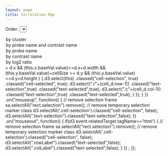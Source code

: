 ```yaml
---
layout: page
title: Correlation Map
---
```


<meta charset="utf-8">

<style>
  /* disable text selection */
  svg *::selection {
     background : transparent;
  }
  
  svg *::-moz-selection {
     background:transparent;
  } 
  
  svg *::-webkit-selection {
     background:transparent;
  }
  rect.selection {
    stroke          : #333;
    stroke-dasharray: 4px;
    stroke-opacity  : 0.5;
    fill            : transparent;
  }
  
  rect.cell-border {
    stroke: #eee;
    stroke-width:0.3px;   
  }
  
  rect.cell-selected {
    stroke: rgb(51,102,153);
    stroke-width:0.5px;   
  }
  
  rect.cell-hover {
    stroke: #F00;
    stroke-width:0.3px;   
  }
  
  text.mono {
    font-size: 9pt;
    font-family: Consolas, courier;
    fill: #aaa;
  }
  
  text.text-selected {
    fill: #000;
  }
  
  text.text-highlight {
    fill: #c00;
  }
  text.text-hover {
    fill: #00C;
  }
  #tooltip {
    position: absolute;
    width: 200px;
    height: auto;
    padding: 10px;
    background-color: white;
    -webkit-border-radius: 10px;
    -moz-border-radius: 10px;
    border-radius: 10px;
    -webkit-box-shadow: 4px 4px 10px rgba(0, 0, 0, 0.4);
    -moz-box-shadow: 4px 4px 10px rgba(0, 0, 0, 0.4);
    box-shadow: 4px 4px 10px rgba(0, 0, 0, 0.4);
    pointer-events: none;
  }
  
  #tooltip.hidden {
    display: none;
  }
  
  #tooltip p {
    margin: 0;
    font-family: sans-serif;
    font-size: 12px;
    line-height: 20px;
  }
</style>

<div id="tooltip" class="hidden">
  <p><span id="value"></p>
  <p>A paragraph!</p>
</div>

<script src="http://d3js.org/d3.v3.min.js"></script>
Order: 
  <select id="order">
  <option value="hclust">by cluster</option>
  <option value="probecontrast">by probe name and contrast name</option>
  <option value="probe">by probe name</option>
  <option value="contrast">by contrast name</option>
  <option value="custom">by log2 ratio</option>
  </select>
  </select>
<div id="chart" style='overflow:auto;></div>

<script type="text/javascript">

  var margin = { top: 150, right: 10, bottom: 50, left: 100 },
    cellSize=12;
    col_number=60;
    row_number=50;
    width = cellSize*col_number, // - margin.left - margin.right,
    height = cellSize*row_number , // - margin.top - margin.bottom,
    //gridSize = Math.floor(width / 24),
    legendElementWidth = cellSize*2.5,
    colorBuckets = 21,
    colors = ['#005824','#1A693B','#347B53','#4F8D6B','#699F83','#83B09B','#9EC2B3','#B8D4CB','#D2E6E3','#EDF8FB','#FFFFFF','#F1EEF6','#E6D3E1','#DBB9CD','#D19EB9','#C684A4','#BB6990','#B14F7C','#A63467','#9B1A53','#91003F'];
    hcrow = [49,11,30,4,18,6,12,20,19,33,32,26,44,35,38,3,23,41,22,10,2,15,16,36,8,25,29,7,27,34,48,31,45,43,14,9,39,1,37,47,42,21,40,5,28,46,50,17,24,13], // change to gene name or probe id
    hccol = [6,5,41,12,42,21,58,56,14,16,43,15,17,46,47,48,54,49,37,38,25,22,7,8,2,45,9,20,24,44,23,19,13,40,11,1,39,53,10,52,3,26,27,60,50,51,59,18,31,32,30,4,55,28,29,57,36,34,33,35], // change to gene name or probe id
    rowLabel = ['1759080_s_at','1759302_s_at','1759502_s_at','1759540_s_at','1759781_s_at','1759828_s_at','1759829_s_at','1759906_s_at','1760088_s_at','1760164_s_at','1760453_s_at','1760516_s_at','1760594_s_at','1760894_s_at','1760951_s_at','1761030_s_at','1761128_at','1761145_s_at','1761160_s_at','1761189_s_at','1761222_s_at','1761245_s_at','1761277_s_at','1761434_s_at','1761553_s_at','1761620_s_at','1761873_s_at','1761884_s_at','1761944_s_at','1762105_s_at','1762118_s_at','1762151_s_at','1762388_s_at','1762401_s_at','1762633_s_at','1762701_s_at','1762787_s_at','1762819_s_at','1762880_s_at','1762945_s_at','1762983_s_at','1763132_s_at','1763138_s_at','1763146_s_at','1763198_s_at','1763383_at','1763410_s_at','1763426_s_at','1763490_s_at','1763491_s_at'], // change to gene name or probe id
    colLabel = ['con1027','con1028','con1029','con103','con1030','con1031','con1032','con1033','con1034','con1035','con1036','con1037','con1038','con1039','con1040','con1041','con108','con109','con110','con111','con112','con125','con126','con127','con128','con129','con130','con131','con132','con133','con134','con135','con136','con137','con138','con139','con14','con15','con150','con151','con152','con153','con16','con17','con174','con184','con185','con186','con187','con188','con189','con191','con192','con193','con194','con199','con2','con200','con201','con21']; // change to contrast name
  
  d3.tsv("/js/correlation/correlatio.tsv",
  function(d) {
    return {
      row:   +d.row_idx,
      col:   +d.col_idx,
      value: +d.log2ratio
    };
  },
  
  function(error, data) {
    var colorScale = d3.scale.quantile()
        .domain([ -10 , 0, 10])
        .range(colors);
    
    var svg = d3.select("#chart").append("svg")
        .attr("width", width + margin.left + margin.right)
        .attr("height", height + margin.top + margin.bottom)
        .append("g")
        .attr("transform", "translate(" + margin.left + "," + margin.top + ")")
        ;
    var rowSortOrder=false;
    var colSortOrder=false;
    var rowLabels = svg.append("g")
        .selectAll(".rowLabelg")
        .data(rowLabel)
        .enter()
        .append("text")
        .text(function (d) { return d; })
        .attr("x", 0)
        .attr("y", function (d, i) { return hcrow.indexOf(i+1) * cellSize; })
        .style("text-anchor", "end")
        .attr("transform", "translate(-6," + cellSize / 1.5 + ")")
        .attr("class", function (d,i) { return "rowLabel mono r"+i;} ) 
        .on("mouseover", function(d) {d3.select(this).classed("text-hover",true);})
        .on("mouseout" , function(d) {d3.select(this).classed("text-hover",false);})
        .on("click", function(d,i) {rowSortOrder=!rowSortOrder; sortbylabel("r",i,rowSortOrder);d3.select("#order").property("selectedIndex", 4).node().focus();;})
        ;
  
    var colLabels = svg.append("g")
        .selectAll(".colLabelg")
        .data(colLabel)
        .enter()
        .append("text")
        .text(function (d) { return d; })
        .attr("x", 0)
        .attr("y", function (d, i) { return hccol.indexOf(i+1) * cellSize; })
        .style("text-anchor", "left")
        .attr("transform", "translate("+cellSize/2 + ",-6) rotate (-90)")
        .attr("class",  function (d,i) { return "colLabel mono c"+i;} )
        .on("mouseover", function(d) {d3.select(this).classed("text-hover",true);})
        .on("mouseout" , function(d) {d3.select(this).classed("text-hover",false);})
        .on("click", function(d,i) {colSortOrder=!colSortOrder;  sortbylabel("c",i,colSortOrder);d3.select("#order").property("selectedIndex", 4).node().focus();;})
        ;
  
    var heatMap = svg.append("g").attr("class","g3")
          .selectAll(".cellg")
          .data(data,function(d){return d.row+":"+d.col;})
          .enter()
          .append("rect")
          .attr("x", function(d) { return hccol.indexOf(d.col) * cellSize; })
          .attr("y", function(d) { return hcrow.indexOf(d.row) * cellSize; })
          .attr("class", function(d){return "cell cell-border cr"+(d.row-1)+" cc"+(d.col-1);})
          .attr("width", cellSize)
          .attr("height", cellSize)
          .style("fill", function(d) { return colorScale(d.value); })
          /* .on("click", function(d) {
                 var rowtext=d3.select(".r"+(d.row-1));
                 if(rowtext.classed("text-selected")==false){
                     rowtext.classed("text-selected",true);
                 }else{
                     rowtext.classed("text-selected",false);
                 }
          })*/
          .on("mouseover", function(d){
                 //highlight text
                 d3.select(this).classed("cell-hover",true);
                 d3.selectAll(".rowLabel").classed("text-highlight",function(r,ri){ return ri==(d.row-1);});
                 d3.selectAll(".colLabel").classed("text-highlight",function(c,ci){ return ci==(d.col-1);});
          
                 //Update the tooltip position and value
                 d3.select("#tooltip")
                   .style("left", (d3.event.pageX+10) + "px")
                   .style("top", (d3.event.pageY-10) + "px")
                   .select("#value")
                   .text("lables:"+rowLabel[d.row-1]+","+colLabel[d.col-1]+"\ndata:"+d.value+"\nrow-col-idx:"+d.col+","+d.row+"\ncell-xy "+this.x.baseVal.value+", "+this.y.baseVal.value);  
                 //Show the tooltip
                 d3.select("#tooltip").classed("hidden", false);
          })
          .on("mouseout", function(){
                 d3.select(this).classed("cell-hover",false);
                 d3.selectAll(".rowLabel").classed("text-highlight",false);
                 d3.selectAll(".colLabel").classed("text-highlight",false);
                 d3.select("#tooltip").classed("hidden", true);
          })
          ;
  
    var legend = svg.selectAll(".legend")
        .data([-10,-9,-8,-7,-6,-5,-4,-3,-2,-1,0,1,2,3,4,5,6,7,8,9,10])
        .enter().append("g")
        .attr("class", "legend");
   
    legend.append("rect")
      .attr("x", function(d, i) { return legendElementWidth * i; })
      .attr("y", height+(cellSize*2))
      .attr("width", legendElementWidth)
      .attr("height", cellSize)
      .style("fill", function(d, i) { return colors[i]; });
   
    legend.append("text")
      .attr("class", "mono")
      .text(function(d) { return d; })
      .attr("width", legendElementWidth)
      .attr("x", function(d, i) { return legendElementWidth * i; })
      .attr("y", height + (cellSize*4));
  
  // Change ordering of cells
  
    function sortbylabel(rORc,i,sortOrder){
         var t = svg.transition().duration(3000);
         var log2r=[];
         var sorted; // sorted is zero-based index
         d3.selectAll(".c"+rORc+i) 
           .filter(function(ce){
              log2r.push(ce.value);
            })
         ;
         if(rORc=="r"){ // sort log2ratio of a gene
           sorted=d3.range(col_number).sort(function(a,b){ if(sortOrder){ return log2r[b]-log2r[a];}else{ return log2r[a]-log2r[b];}});
           t.selectAll(".cell")
             .attr("x", function(d) { return sorted.indexOf(d.col-1) * cellSize; })
             ;
           t.selectAll(".colLabel")
            .attr("y", function (d, i) { return sorted.indexOf(i) * cellSize; })
           ;
         }else{ // sort log2ratio of a contrast
           sorted=d3.range(row_number).sort(function(a,b){if(sortOrder){ return log2r[b]-log2r[a];}else{ return log2r[a]-log2r[b];}});
           t.selectAll(".cell")
             .attr("y", function(d) { return sorted.indexOf(d.row-1) * cellSize; })
             ;
           t.selectAll(".rowLabel")
            .attr("y", function (d, i) { return sorted.indexOf(i) * cellSize; })
           ;
         }
    }
  
    d3.select("#order").on("change",function(){
      order(this.value);
    });
    
    function order(value){
     if(value=="hclust"){
      var t = svg.transition().duration(3000);
      t.selectAll(".cell")
        .attr("x", function(d) { return hccol.indexOf(d.col) * cellSize; })
        .attr("y", function(d) { return hcrow.indexOf(d.row) * cellSize; })
        ;
  
      t.selectAll(".rowLabel")
        .attr("y", function (d, i) { return hcrow.indexOf(i+1) * cellSize; })
        ;
  
      t.selectAll(".colLabel")
        .attr("y", function (d, i) { return hccol.indexOf(i+1) * cellSize; })
        ;
  
     }else if (value=="probecontrast"){
      var t = svg.transition().duration(3000);
      t.selectAll(".cell")
        .attr("x", function(d) { return (d.col - 1) * cellSize; })
        .attr("y", function(d) { return (d.row - 1) * cellSize; })
        ;
  
      t.selectAll(".rowLabel")
        .attr("y", function (d, i) { return i * cellSize; })
        ;
  
      t.selectAll(".colLabel")
        .attr("y", function (d, i) { return i * cellSize; })
        ;
  
     }else if (value=="probe"){
      var t = svg.transition().duration(3000);
      t.selectAll(".cell")
        .attr("y", function(d) { return (d.row - 1) * cellSize; })
        ;
  
      t.selectAll(".rowLabel")
        .attr("y", function (d, i) { return i * cellSize; })
        ;
     }else if (value=="contrast"){
      var t = svg.transition().duration(3000);
      t.selectAll(".cell")
        .attr("x", function(d) { return (d.col - 1) * cellSize; })
        ;
      t.selectAll(".colLabel")
        .attr("y", function (d, i) { return i * cellSize; })
        ;
     }
    }
    // 
    var sa=d3.select(".g3")
        .on("mousedown", function() {
            if( !d3.event.altKey) {
               d3.selectAll(".cell-selected").classed("cell-selected",false);
               d3.selectAll(".rowLabel").classed("text-selected",false);
               d3.selectAll(".colLabel").classed("text-selected",false);
            }
           var p = d3.mouse(this);
           sa.append("rect")
           .attr({
               rx      : 0,
               ry      : 0,
               class   : "selection",
               x       : p[0],
               y       : p[1],
               width   : 1,
               height  : 1
           })
        })
        .on("mousemove", function() {
           var s = sa.select("rect.selection");
        
           if(!s.empty()) {
               var p = d3.mouse(this),
                   d = {
                       x       : parseInt(s.attr("x"), 10),
                       y       : parseInt(s.attr("y"), 10),
                       width   : parseInt(s.attr("width"), 10),
                       height  : parseInt(s.attr("height"), 10)
                   },
                   move = {
                       x : p[0] - d.x,
                       y : p[1] - d.y
                   }
               ;
        
               if(move.x < 1 || (move.x*2<d.width)) {
                   d.x = p[0];
                   d.width -= move.x;
               } else {
                   d.width = move.x;       
               }
        
               if(move.y < 1 || (move.y*2<d.height)) {
                   d.y = p[1];
                   d.height -= move.y;
               } else {
                   d.height = move.y;       
               }
               s.attr(d);
        
                   // deselect all temporary selected state objects
               d3.selectAll('.cell-selection.cell-selected').classed("cell-selected", false);
               d3.selectAll(".text-selection.text-selected").classed("text-selected",false);
  
               d3.selectAll('.cell').filter(function(cell_d, i) {
                   if(
                       !d3.select(this).classed("cell-selected") && 
                           // inner circle inside selection frame
                       (this.x.baseVal.value)+cellSize >= d.x && (this.x.baseVal.value)<=d.x+d.width && 
                       (this.y.baseVal.value)+cellSize >= d.y && (this.y.baseVal.value)<=d.y+d.height
                   ) {
        
                       d3.select(this)
                       .classed("cell-selection", true)
                       .classed("cell-selected", true);
  
                       d3.select(".r"+(cell_d.row-1))
                       .classed("text-selection",true)
                       .classed("text-selected",true);
  
                       d3.select(".c"+(cell_d.col-1))
                       .classed("text-selection",true)
                       .classed("text-selected",true);
                   }
               });
           }
        })
        .on("mouseup", function() {
              // remove selection frame
           sa.selectAll("rect.selection").remove();
        
               // remove temporary selection marker class
           d3.selectAll('.cell-selection').classed("cell-selection", false);
           d3.selectAll(".text-selection").classed("text-selection",false);
        })
        .on("mouseout", function() {
           if(d3.event.relatedTarget.tagName=='html') {
                   // remove selection frame
               sa.selectAll("rect.selection").remove();
                   // remove temporary selection marker class
               d3.selectAll('.cell-selection').classed("cell-selection", false);
               d3.selectAll(".rowLabel").classed("text-selected",false);
               d3.selectAll(".colLabel").classed("text-selected",false);
           }
        })
        ;
  });
</script>
